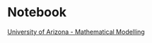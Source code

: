 # Notebook
[University of Arizona - Mathematical Modelling](https://www.math.arizona.edu/~lega/485-585/mp.html)
